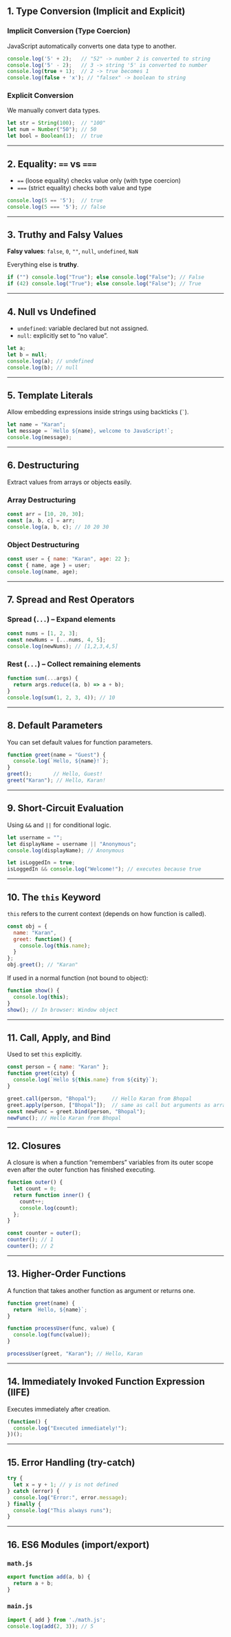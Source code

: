 ## 1. Type Conversion (Implicit and Explicit)

### Implicit Conversion (Type Coercion)

JavaScript automatically converts one data type to another.

```javascript
console.log('5' + 2);   // "52" -> number 2 is converted to string
console.log('5' - 2);   // 3 -> string '5' is converted to number
console.log(true + 1);  // 2 -> true becomes 1
console.log(false + 'x'); // "falsex" -> boolean to string
```

### Explicit Conversion

We manually convert data types.

```javascript
let str = String(100);  // "100"
let num = Number("50"); // 50
let bool = Boolean(1);  // true
```

---

## 2. Equality: `==` vs `===`

* `==` (loose equality) checks value only (with type coercion)
* `===` (strict equality) checks both value and type

```javascript
console.log(5 == '5');  // true
console.log(5 === '5'); // false
```

---

## 3. Truthy and Falsy Values

**Falsy values**: `false`, `0`, `""`, `null`, `undefined`, `NaN`

Everything else is **truthy**.

```javascript
if ("") console.log("True"); else console.log("False"); // False
if (42) console.log("True"); else console.log("False"); // True
```

---

## 4. Null vs Undefined

* `undefined`: variable declared but not assigned.
* `null`: explicitly set to “no value”.

```javascript
let a;
let b = null;
console.log(a); // undefined
console.log(b); // null
```

---

## 5. Template Literals

Allow embedding expressions inside strings using backticks (`` ` ``).

```javascript
let name = "Karan";
let message = `Hello ${name}, welcome to JavaScript!`;
console.log(message);
```

---

## 6. Destructuring

Extract values from arrays or objects easily.

### Array Destructuring

```javascript
const arr = [10, 20, 30];
const [a, b, c] = arr;
console.log(a, b, c); // 10 20 30
```

### Object Destructuring

```javascript
const user = { name: "Karan", age: 22 };
const { name, age } = user;
console.log(name, age);
```

---

## 7. Spread and Rest Operators

### Spread (`...`) – Expand elements

```javascript
const nums = [1, 2, 3];
const newNums = [...nums, 4, 5];
console.log(newNums); // [1,2,3,4,5]
```

### Rest (`...`) – Collect remaining elements

```javascript
function sum(...args) {
  return args.reduce((a, b) => a + b);
}
console.log(sum(1, 2, 3, 4)); // 10
```

---

## 8. Default Parameters

You can set default values for function parameters.

```javascript
function greet(name = "Guest") {
  console.log(`Hello, ${name}!`);
}
greet();       // Hello, Guest!
greet("Karan"); // Hello, Karan!
```

---

## 9. Short-Circuit Evaluation

Using `&&` and `||` for conditional logic.

```javascript
let username = "";
let displayName = username || "Anonymous";
console.log(displayName); // Anonymous

let isLoggedIn = true;
isLoggedIn && console.log("Welcome!"); // executes because true
```

---

## 10. The `this` Keyword

`this` refers to the current context (depends on how function is called).

```javascript
const obj = {
  name: "Karan",
  greet: function() {
    console.log(this.name);
  }
};
obj.greet(); // "Karan"
```

If used in a normal function (not bound to object):

```javascript
function show() {
  console.log(this);
}
show(); // In browser: Window object
```

---

## 11. Call, Apply, and Bind

Used to set `this` explicitly.

```javascript
const person = { name: "Karan" };
function greet(city) {
  console.log(`Hello ${this.name} from ${city}`);
}

greet.call(person, "Bhopal");     // Hello Karan from Bhopal
greet.apply(person, ["Bhopal"]);  // same as call but arguments as array
const newFunc = greet.bind(person, "Bhopal");
newFunc(); // Hello Karan from Bhopal
```

---

## 12. Closures

A closure is when a function “remembers” variables from its outer scope even after the outer function has finished executing.

```javascript
function outer() {
  let count = 0;
  return function inner() {
    count++;
    console.log(count);
  };
}

const counter = outer();
counter(); // 1
counter(); // 2
```

---

## 13. Higher-Order Functions

A function that takes another function as argument or returns one.

```javascript
function greet(name) {
  return `Hello, ${name}`;
}

function processUser(func, value) {
  console.log(func(value));
}

processUser(greet, "Karan"); // Hello, Karan
```

---

## 14. Immediately Invoked Function Expression (IIFE)

Executes immediately after creation.

```javascript
(function() {
  console.log("Executed immediately!");
})();
```

---

## 15. Error Handling (try-catch)

```javascript
try {
  let x = y + 1; // y is not defined
} catch (error) {
  console.log("Error:", error.message);
} finally {
  console.log("This always runs");
}
```

---

## 16. ES6 Modules (import/export)

### `math.js`

```javascript
export function add(a, b) {
  return a + b;
}
```

### `main.js`

```javascript
import { add } from './math.js';
console.log(add(2, 3)); // 5
```
